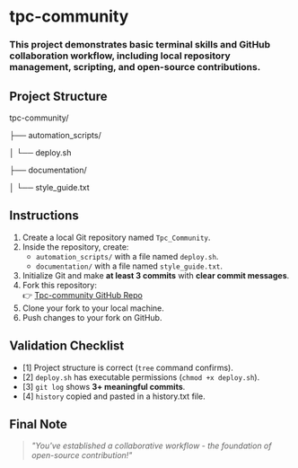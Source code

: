 # tpc-community
### This project demonstrates basic terminal skills and GitHub collaboration workflow, including local repository management, scripting, and open-source contributions.

## Project Structure
tpc-community/

├── automation_scripts/

│ └── deploy.sh

├── documentation/

│ └── style_guide.txt


##  Instructions

1. Create a local Git repository named `Tpc_Community`.
2. Inside the repository, create:
   - `automation_scripts/` with a file named `deploy.sh`.
   - `documentation/` with a file named `style_guide.txt`.
3. Initialize Git and make **at least 3 commits** with **clear commit messages**.
4. Fork this repository:  
   👉 [Tpc-community GitHub Repo](https://github.com/londeka-z/tpc-community)
5. Clone your fork to your local machine.
6. Push changes to your fork on GitHub.

##  Validation Checklist

- [1] Project structure is correct (`tree` command confirms).
- [2] `deploy.sh` has executable permissions (`chmod +x deploy.sh`).
- [3] `git log` shows **3+ meaningful commits**.
- [4] `history` copied and pasted in a history.txt file.


##  Final Note

> _"You've established a collaborative workflow - the foundation of open-source contribution!"_

